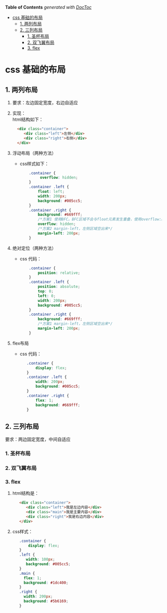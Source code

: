<!-- START doctoc generated TOC please keep comment here to allow auto update -->
<!-- DON'T EDIT THIS SECTION, INSTEAD RE-RUN doctoc TO UPDATE -->
**Table of Contents**  *generated with [DocToc](https://github.com/thlorenz/doctoc)*

- [css 基础的布局](#css-%E5%9F%BA%E7%A1%80%E7%9A%84%E5%B8%83%E5%B1%80)
  - [1. 两列布局](#1-%E4%B8%A4%E5%88%97%E5%B8%83%E5%B1%80)
  - [2. 三列布局](#2-%E4%B8%89%E5%88%97%E5%B8%83%E5%B1%80)
    - [1. 圣杯布局](#1-%E5%9C%A3%E6%9D%AF%E5%B8%83%E5%B1%80)
    - [2. 双飞翼布局](#2-%E5%8F%8C%E9%A3%9E%E7%BF%BC%E5%B8%83%E5%B1%80)
    - [3. flex](#3-flex)

<!-- END doctoc generated TOC please keep comment here to allow auto update -->

# css 基础的布局

## 1. 两列布局

1. 要求：左边固定宽度，右边自适应

2. 实现：  
   html结构如下：
   ```html
     <div class="container">
        <div class="left">左侧</div>
        <div class="right">右侧</div>
     </div>
   ```
   
3. 浮动布局（两种方法）   
   - css样式如下：
      ```css
          .container {
               overflow: hidden;
          }
          .container .left {
              float: left;
              width: 200px;
              background: #005cc5;
          }
          .container .right {
              background: #669fff;
              /*方案1 使用BFC。BFC区域不会与float元素发生重叠，使用overflow:hidden来触发BFC，右侧就不会与左侧发生重叠。*/
              overflow: hidden;
              /*方案2 margin-left，左侧区域空出来*/
              margin-left: 200px;
          }
      ```
2. 绝对定位（两种方法）
   - css 代码：
      ```css
          .container {
              position: relative;
          }
          .container .left {
              position: absolute;
              top: 0;
              left: 0;
              width: 200px;
              background: #005cc5;
          }
          .container .right {
              background: #669fff;
              /*方案1 margin-left，左侧区域空出来*/
              margin-left: 200px;
          }
      ```
3. flex布局
   - css 代码：
      ```css
         .container {
             display: flex;
         }
         .container .left {
             width: 200px;
             background: #005cc5;
         }
         .container .right {
             flex: 1;
             background: #669fff;
         }
      ```
     
## 2. 三列布局

要求：两边固定宽度，中间自适应

### 1. 圣杯布局

### 2. 双飞翼布局

### 3. flex

1. html结构是：
   ```html
      <div class="container">
         <div class="left">我是左边内容</div>
         <div class="main">我是主要内容</div>
         <div class="right">我是右边内容</div>
      </div>
   ```
2. css样式：
   ```css
      .container {
          display: flex;
      }
      .left {
         width: 100px;
         background: #005cc5;
      }
      .main {
        flex: 1;
        background: #1dc400;
      }
      .right {
        width: 200px;
        background: #5b6169;
      }
   ```   